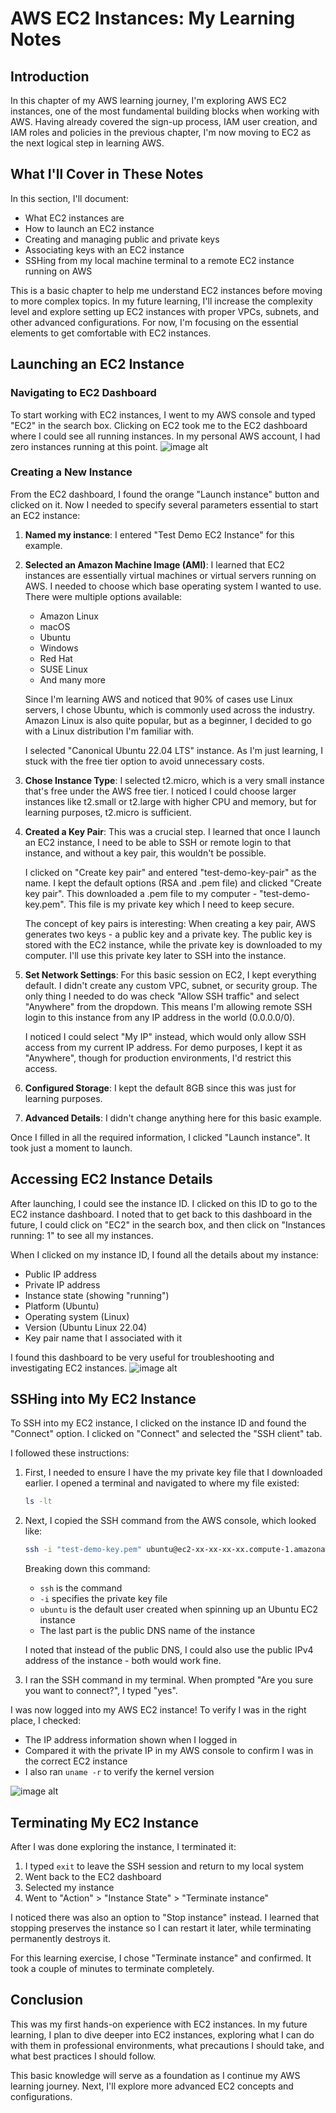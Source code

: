 # AWS EC2 Instances: My Learning Notes

## Introduction
In this chapter of my AWS learning journey, I'm exploring AWS EC2 instances, one of the most fundamental building blocks when working with AWS. Having already covered the sign-up process, IAM user creation, and IAM roles and policies in the previous chapter, I'm now moving to EC2 as the next logical step in learning AWS.

## What I'll Cover in These Notes
In this section, I'll document:
- What EC2 instances are
- How to launch an EC2 instance
- Creating and managing public and private keys
- Associating keys with an EC2 instance
- SSHing from my local machine terminal to a remote EC2 instance running on AWS

This is a basic chapter to help me understand EC2 instances before moving to more complex topics. In my future learning, I'll increase the complexity level and explore setting up EC2 instances with proper VPCs, subnets, and other advanced configurations. For now, I'm focusing on the essential elements to get comfortable with EC2 instances.

## Launching an EC2 Instance

### Navigating to EC2 Dashboard
To start working with EC2 instances, I went to my AWS console and typed "EC2" in the search box. Clicking on EC2 took me to the EC2 dashboard where I could see all running instances. In my personal AWS account, I had zero instances running at this point.
![image alt](https://github.com/FeEgyir/Understanding-AWS-Services/blob/9c4efd25ecfb095f9c29cd07242587a1dfaf9d16/Amazon%20EC2/Launch%20and%20SSH%20into%20an%20EC2%20Instance/images/Instance.png)

### Creating a New Instance
From the EC2 dashboard, I found the orange "Launch instance" button and clicked on it. Now I needed to specify several parameters essential to start an EC2 instance:

1. **Named my instance**: I entered "Test Demo EC2 Instance" for this example.

2. **Selected an Amazon Machine Image (AMI)**:
   I learned that EC2 instances are essentially virtual machines or virtual servers running on AWS. I needed to choose which base operating system I wanted to use. There were multiple options available:
   - Amazon Linux
   - macOS
   - Ubuntu
   - Windows
   - Red Hat
   - SUSE Linux
   - And many more

   Since I'm learning AWS and noticed that 90% of cases use Linux servers, I chose Ubuntu, which is commonly used across the industry. Amazon Linux is also quite popular, but as a beginner, I decided to go with a Linux distribution I'm familiar with.

   I selected "Canonical Ubuntu 22.04 LTS" instance. As I'm just learning, I stuck with the free tier option to avoid unnecessary costs.

3. **Chose Instance Type**:
   I selected t2.micro, which is a very small instance that's free under the AWS free tier. I noticed I could choose larger instances like t2.small or t2.large with higher CPU and memory, but for learning purposes, t2.micro is sufficient.

4. **Created a Key Pair**:
   This was a crucial step. I learned that once I launch an EC2 instance, I need to be able to SSH or remote login to that instance, and without a key pair, this wouldn't be possible.

   I clicked on "Create key pair" and entered "test-demo-key-pair" as the name. I kept the default options (RSA and .pem file) and clicked "Create key pair". This downloaded a .pem file to my computer - "test-demo-key.pem". This file is my private key which I need to keep secure.

   The concept of key pairs is interesting: When creating a key pair, AWS generates two keys - a public key and a private key. The public key is stored with the EC2 instance, while the private key is downloaded to my computer. I'll use this private key later to SSH into the instance.

5. **Set Network Settings**:
   For this basic session on EC2, I kept everything default. I didn't create any custom VPC, subnet, or security group. 
   The only thing I needed to do was check "Allow SSH traffic" and select "Anywhere" from the dropdown. This means I'm allowing remote SSH login to this instance from any IP address in the world (0.0.0.0/0).

   I noticed I could select "My IP" instead, which would only allow SSH access from my current IP address. For demo purposes, I kept it as "Anywhere", though for production environments, I'd restrict this access.

7. **Configured Storage**:
   I kept the default 8GB since this was just for learning purposes.

8. **Advanced Details**:
   I didn't change anything here for this basic example.

Once I filled in all the required information, I clicked "Launch instance". It took just a moment to launch.

## Accessing EC2 Instance Details

After launching, I could see the instance ID. I clicked on this ID to go to the EC2 instance dashboard. I noted that to get back to this dashboard in the future, I could click on "EC2" in the search box, and then click on "Instances running: 1" to see all my instances.

When I clicked on my instance ID, I found all the details about my instance:
- Public IP address
- Private IP address
- Instance state (showing "running")
- Platform (Ubuntu)
- Operating system (Linux)
- Version (Ubuntu Linux 22.04)
- Key pair name that I associated with it

I found this dashboard to be very useful for troubleshooting and investigating EC2 instances.
![image alt](https://github.com/FeEgyir/Understanding-AWS-Services/blob/85d59cc1886aa22f079f4f3d0529fc40977e7a59/Amazon%20EC2/Launch%20and%20SSH%20into%20an%20EC2%20Instance/images/lanuched.png)

## SSHing into My EC2 Instance

To SSH into my EC2 instance, I clicked on the instance ID and found the "Connect" option. I clicked on "Connect" and selected the "SSH client" tab.

I followed these instructions:

1. First, I needed to ensure I have the my private key file that I downloaded earlier. I opened a terminal and navigated to where my file existed:

   ```bash
   ls -lt
   ```

2. Next, I copied the SSH command from the AWS console, which looked like:

   ```bash
   ssh -i "test-demo-key.pem" ubuntu@ec2-xx-xx-xx-xx.compute-1.amazonaws.com
   ```

   Breaking down this command:
   - `ssh` is the command
   - `-i` specifies the private key file
   - `ubuntu` is the default user created when spinning up an Ubuntu EC2 instance
   - The last part is the public DNS name of the instance

   I noted that instead of the public DNS, I could also use the public IPv4 address of the instance - both would work fine.

3. I ran the SSH command in my terminal. When prompted "Are you sure you want to connect?", I typed "yes".

I was now logged into my AWS EC2 instance! To verify I was in the right place, I checked:

- The IP address information shown when I logged in
- Compared it with the private IP in my AWS console to confirm I was in the correct EC2 instance
- I also ran `uname -r` to verify the kernel version

![image alt](https://github.com/FeEgyir/Understanding-AWS-Services/blob/2eff01d59fbbae917aa54a326e25e51f8331adc3/Amazon%20EC2/Launch%20and%20SSH%20into%20an%20EC2%20Instance/images/kernel.png)

## Terminating My EC2 Instance

After I was done exploring the instance, I terminated it:

1. I typed `exit` to leave the SSH session and return to my local system
2. Went back to the EC2 dashboard
3. Selected my instance
4. Went to "Action" > "Instance State" > "Terminate instance"

I noticed there was also an option to "Stop instance" instead. I learned that stopping preserves the instance so I can restart it later, while terminating permanently destroys it.

For this learning exercise, I chose "Terminate instance" and confirmed. It took a couple of minutes to terminate completely.

## Conclusion

This was my first hands-on experience with EC2 instances. In my future learning, I plan to dive deeper into EC2 instances, exploring what I can do with them in professional environments, what precautions I should take, and what best practices I should follow.

This basic knowledge will serve as a foundation as I continue my AWS learning journey. Next, I'll explore more advanced EC2 concepts and configurations.
